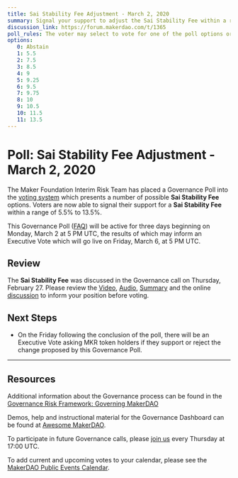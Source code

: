 ```yaml
---
title: Sai Stability Fee Adjustment - March 2, 2020
summary: Signal your support to adjust the Sai Stability Fee within a range of 5.5% to 13.5%
discussion_link: https://forum.makerdao.com/t/1365
poll_rules: The voter may select to vote for one of the poll options or they may elect to abstain from the poll entirely
options:
   0: Abstain
   1: 5.5
   2: 7.5
   3: 8.5
   4: 9
   5: 9.25
   6: 9.5
   7: 9.75
   8: 10
   9: 10.5
   10: 11.5
   11: 13.5
---
```

# Poll: Sai Stability Fee Adjustment - March 2, 2020

The Maker Foundation Interim Risk Team has placed a Governance Poll into the [voting system](https://vote.makerdao.com/polling) which presents a number of possible **Sai Stability Fee** options. Voters are now able to signal their support for a **Sai Stability Fee** within a range of 5.5% to 13.5%.

This Governance Poll ([FAQ](https://community-development.makerdao.com/makerdao-scd-faqs/scd-faqs/governance)) will be active for three days beginning on Monday, March 2 at 5 PM UTC, the results of which may inform an Executive Vote which will go live on Friday, March 6, at 5 PM UTC.

## Review

The **Sai Stability Fee** was discussed in the Governance call on Thursday, February 27. Please review the [Video](https://www.youtube.com/playlist?list=PLLzkWCj8ywWNq5-90-Id6VPSsrk4OWVan), [Audio](https://soundcloud.com/makerdao/sets/governance-and-risk), [Summary](https://community-development.makerdao.com/governance/governance-and-risk-meetings/summaries) and the online [discussion](https://forum.makerdao.com/c/governance) to inform your position before voting.

## Next Steps

* On the Friday following the conclusion of the poll, there will be an Executive Vote asking MKR token holders if they support or reject the change proposed by this Governance Poll.

---

## Resources

Additional information about the Governance process can be found in the [Governance Risk Framework: Governing MakerDAO](https://community-development.makerdao.com/governance/governance-risk-framework)

Demos, help and instructional material for the Governance Dashboard can be found at [Awesome MakerDAO](https://awesome.makerdao.com/#voting).

To participate in future Governance calls, please [join us](https://community-development.makerdao.com/governance/governance-and-risk-meetings) every Thursday at 17:00 UTC.

To add current and upcoming votes to your calendar, please see the [MakerDAO Public Events Calendar](https://calendar.google.com/calendar/embed?src=makerdao.com_3efhm2ghipksegl009ktniomdk%40group.calendar.google.com&ctz=America%2FLos_Angeles).
